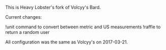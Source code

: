 This is Heavy Lobster's fork of Volcyy's Bard.

Current changes:

!unit command to convert between metric and US measurements
!raffle to return a random user

All configuration was the same as Volcyy's on 2017-03-21.

